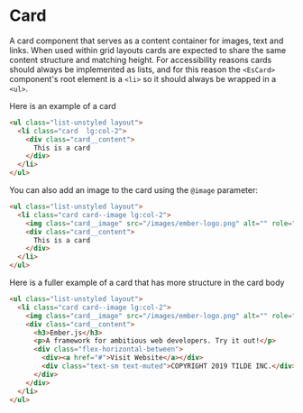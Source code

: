 # Card

A card component that serves as a content container for images, text and links. When used within grid layouts cards are expected to share the same content structure and matching height. For accessibility reasons cards should always be implemented as lists, and for this reason the `<EsCard>` component's root element is a `<li>` so it should always be wrapped in a `<ul>`.

Here is an example of a card

```html
<ul class="list-unstyled layout">
  <li class="card  lg:col-2">
    <div class="card__content">
      This is a card
    </div>
  </li>
</ul>
```

You can also add an image to the card using the `@image` parameter:

```html
<ul class="list-unstyled layout">
  <li class="card card--image lg:col-2">
    <img class="card__image" src="/images/ember-logo.png" alt="" role="presentation">
    <div class="card__content">
      This is a card
    </div>
  </li>
</ul>
```

Here is a fuller example of a card that has more structure in the card body

```html
<ul class="list-unstyled layout">
  <li class="card card--image lg:col-2">
    <img class="card__image" src="/images/ember-logo.png" alt="" role="presentation">
    <div class="card__content">
      <h3>Ember.js</h3>
      <p>A framework for ambitious web developers. Try it out!</p>
      <div class="flex-horizontal-between">
        <div><a href="#">Visit Website</a></div>
        <div class="text-sm text-muted">COPYRIGHT 2019 TILDE INC.</div>
      </div>
    </div>
  </li>
</ul>
```

